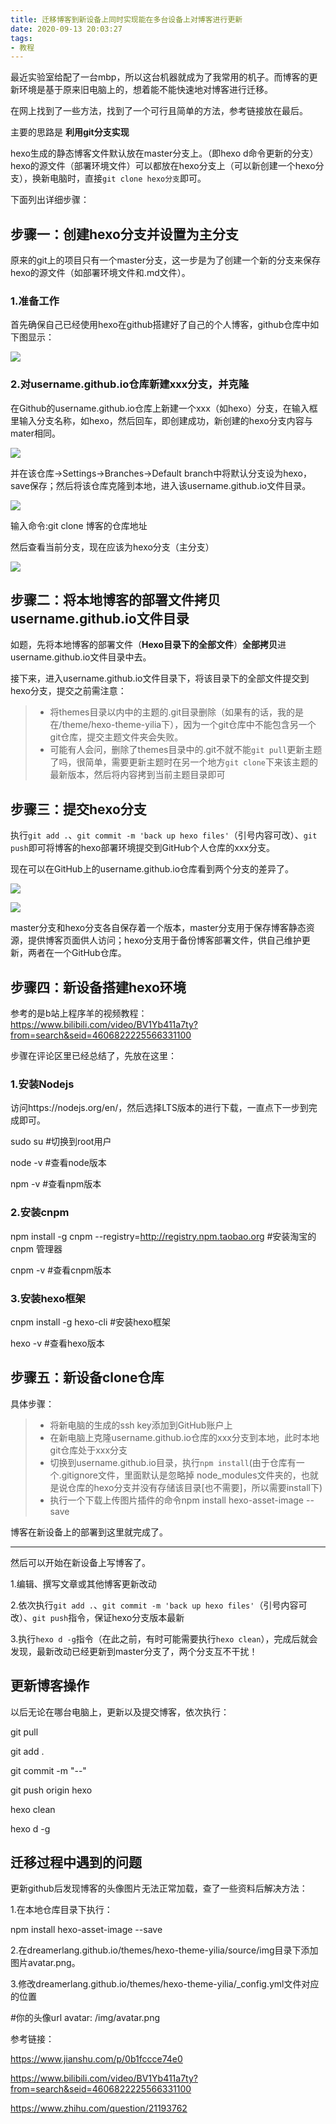 ```yaml
---
title: 迁移博客到新设备上同时实现能在多台设备上对博客进行更新
date: 2020-09-13 20:03:27
tags:
- 教程
---
```


最近实验室给配了一台mbp，所以这台机器就成为了我常用的机子。而博客的更新环境是基于原来旧电脑上的，想着能不能快速地对博客进行迁移。

<!-- more -->

在网上找到了一些方法，找到了一个可行且简单的方法，参考链接放在最后。

主要的思路是 **利用git分支实现**

hexo生成的静态博客文件默认放在master分支上。（即hexo d命令更新的分支）
 hexo的源文件（部署环境文件）可以都放在hexo分支上（可以新创建一个hexo分支），换新电脑时，直接`git clone hexo分支`即可。

下面列出详细步骤：



## 步骤一：创建hexo分支并设置为主分支

原来的git上的项目只有一个master分支，这一步是为了创建一个新的分支来保存hexo的源文件（如部署环境文件和.md文件）。

### 1.准备工作

首先确保自己已经使用hexo在github搭建好了自己的个人博客，github仓库中如下图显示：

![](../img/博客迁移1.png)

### 2.对username.github.io仓库新建xxx分支，并克隆

在Github的username.github.io仓库上新建一个xxx（如hexo）分支，在输入框里输入分支名称，如hexo，然后回车，即创建成功，新创建的hexo分支内容与mater相同。

![](../img/博客迁移2.png)

并在该仓库->Settings->Branches->Default branch中将默认分支设为hexo，save保存；然后将该仓库克隆到本地，进入该username.github.io文件目录。

![](../img/博客迁移3.png)



输入命令:git clone 博客的仓库地址

然后查看当前分支，现在应该为hexo分支（主分支）

![](../img/博客迁移4.png)



## 步骤二：将本地博客的部署文件拷贝username.github.io文件目录

如题，先将本地博客的部署文件（**Hexo目录下的全部文件**）**全部拷贝**进username.github.io文件目录中去。

接下来，进入username.github.io文件目录下，将该目录下的全部文件提交到hexo分支，提交之前需注意：

> - 将themes目录以内中的主题的.git目录删除（如果有的话，我的是在/theme/hexo-theme-yilia下），因为一个git仓库中不能包含另一个git仓库，提交主题文件夹会失败。
> - 可能有人会问，删除了themes目录中的.git不就不能`git pull`更新主题了吗，很简单，需要更新主题时在另一个地方`git clone`下来该主题的最新版本，然后将内容拷到当前主题目录即可



## 步骤三：提交hexo分支

执行`git add .`、`git commit -m 'back up hexo files'`（引号内容可改）、`git push`即可将博客的hexo部署环境提交到GitHub个人仓库的xxx分支。

现在可以在GitHub上的username.github.io仓库看到两个分支的差异了。

![](../img/博客迁移5.png)



![](../img/博客迁移6.png)

master分支和hexo分支各自保存着一个版本，master分支用于保存博客静态资源，提供博客页面供人访问；hexo分支用于备份博客部署文件，供自己维护更新，两者在一个GitHub仓库。



## 步骤四：新设备搭建hexo环境

参考的是b站上程序羊的视频教程：https://www.bilibili.com/video/BV1Yb411a7ty?from=search&seid=4606822225566331100

步骤在评论区里已经总结了，先放在这里：

### 1.安装Nodejs

访问https://nodejs.org/en/，然后选择LTS版本的进行下载，一直点下一步到完成即可。

sudo su #切换到root用户

node -v #查看node版本

npm -v #查看npm版本

### 2.安装cnpm

npm install -g cnpm --registry=http://registry.npm.taobao.org #安装淘宝的cnpm 管理器

cnpm -v #查看cnpm版本

### 3.安装hexo框架

cnpm install -g hexo-cli #安装hexo框架

hexo -v #查看hexo版本



## 步骤五：新设备clone仓库

具体步骤：

> - 将新电脑的生成的ssh key添加到GitHub账户上
> - 在新电脑上克隆username.github.io仓库的xxx分支到本地，此时本地git仓库处于xxx分支
> - 切换到username.github.io目录，执行`npm install`(由于仓库有一个.gitignore文件，里面默认是忽略掉  node_modules文件夹的，也就是说仓库的hexo分支并没有存储该目录[也不需要]，所以需要install下)
> - 执行一个下载上传图片插件的命令npm install hexo-asset-image --save



博客在新设备上的部署到这里就完成了。

------

然后可以开始在新设备上写博客了。

1.编辑、撰写文章或其他博客更新改动

2.依次执行`git add .`、`git commit -m 'back up hexo files'`（引号内容可改）、`git push`指令，保证hexo分支版本最新

3.执行`hexo d -g`指令（在此之前，有时可能需要执行`hexo clean`），完成后就会发现，最新改动已经更新到master分支了，两个分支互不干扰！



## 更新博客操作

以后无论在哪台电脑上，更新以及提交博客，依次执行：

git pull

git add .

git commit -m "--"

git push origin hexo

hexo clean

hexo d -g



## 迁移过程中遇到的问题

更新github后发现博客的头像图片无法正常加载，查了一些资料后解决方法：

1.在本地仓库目录下执行：

npm install hexo-asset-image --save

2.在dreamerlang.github.io/themes/hexo-theme-yilia/source/img目录下添加图片avatar.png。

3.修改dreamerlang.github.io/themes/hexo-theme-yilia/_config.yml文件对应的位置

#你的头像url
avatar: /img/avatar.png



参考链接：

https://www.jianshu.com/p/0b1fccce74e0

https://www.bilibili.com/video/BV1Yb411a7ty?from=search&seid=4606822225566331100

https://www.zhihu.com/question/21193762